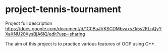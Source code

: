 # project-tennis-tournament

Project full description
https://docs.google.com/document/d/1C0BaJVKSCDMbvaxsZk5s2KLnQyYXaXNU20XysBjA6lQ/edit?usp=sharing

The aim of this project is to practice various features of OOP using C++.
